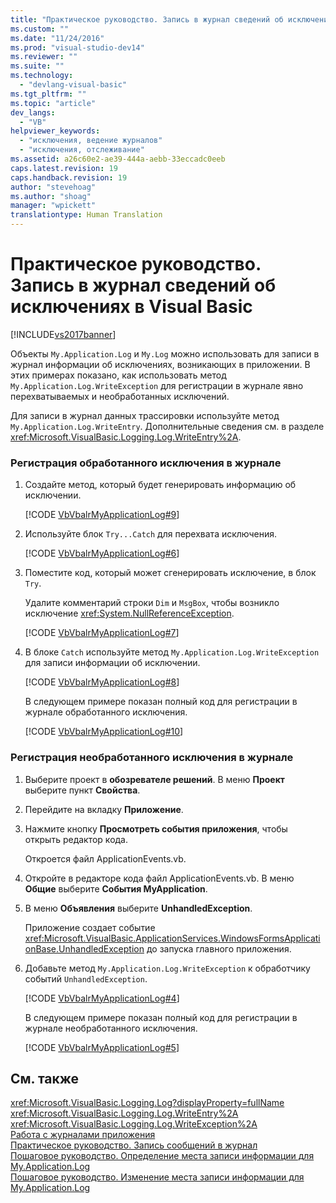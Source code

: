 ```yaml
---
title: "Практическое руководство. Запись в журнал сведений об исключениях в Visual Basic | Microsoft Docs"
ms.custom: ""
ms.date: "11/24/2016"
ms.prod: "visual-studio-dev14"
ms.reviewer: ""
ms.suite: ""
ms.technology: 
  - "devlang-visual-basic"
ms.tgt_pltfrm: ""
ms.topic: "article"
dev_langs: 
  - "VB"
helpviewer_keywords: 
  - "исключения, ведение журналов"
  - "исключения, отслеживание"
ms.assetid: a26c60e2-ae39-444a-aebb-33eccadc0eeb
caps.latest.revision: 19
caps.handback.revision: 19
author: "stevehoag"
ms.author: "shoag"
manager: "wpickett"
translationtype: Human Translation
---
```

# Практическое руководство. Запись в журнал сведений об исключениях в Visual Basic
[!INCLUDE[vs2017banner](../../../../csharp/includes/vs2017banner.md)]

Объекты `My.Application.Log` и `My.Log` можно использовать для записи в журнал информации об исключениях, возникающих в приложении.  В этих примерах показано, как использовать метод `My.Application.Log.WriteException` для регистрации в журнале явно перехватываемых и необработанных исключений.  
  
 Для записи в журнал данных трассировки используйте метод `My.Application.Log.WriteEntry`.  Дополнительные сведения см. в разделе <xref:Microsoft.VisualBasic.Logging.Log.WriteEntry%2A>.  
  
### Регистрация обработанного исключения в журнале  
  
1.  Создайте метод, который будет генерировать информацию об исключении.  
  
     [!CODE [VbVbalrMyApplicationLog#9](../CodeSnippet/VS_Snippets_VBCSharp/VbVbalrMyApplicationLog#9)]  
  
2.  Используйте блок `Try...Catch` для перехвата исключения.  
  
     [!CODE [VbVbalrMyApplicationLog#6](../CodeSnippet/VS_Snippets_VBCSharp/VbVbalrMyApplicationLog#6)]  
  
3.  Поместите код, который может сгенерировать исключение, в блок `Try`.  
  
     Удалите комментарий строки `Dim` и `MsgBox`, чтобы возникло исключение <xref:System.NullReferenceException>.  
  
     [!CODE [VbVbalrMyApplicationLog#7](../CodeSnippet/VS_Snippets_VBCSharp/VbVbalrMyApplicationLog#7)]  
  
4.  В блоке `Catch` используйте метод `My.Application.Log.WriteException` для записи информации об исключении.  
  
     [!CODE [VbVbalrMyApplicationLog#8](../CodeSnippet/VS_Snippets_VBCSharp/VbVbalrMyApplicationLog#8)]  
  
     В следующем примере показан полный код для регистрации в журнале обработанного исключения.  
  
     [!CODE [VbVbalrMyApplicationLog#10](../CodeSnippet/VS_Snippets_VBCSharp/VbVbalrMyApplicationLog#10)]  
  
### Регистрация необработанного исключения в журнале  
  
1.  Выберите проект в **обозревателе решений**.  В меню **Проект** выберите пункт **Свойства**.  
  
2.  Перейдите на вкладку **Приложение**.  
  
3.  Нажмите кнопку **Просмотреть события приложения**, чтобы открыть редактор кода.  
  
     Откроется файл ApplicationEvents.vb.  
  
4.  Откройте в редакторе кода файл ApplicationEvents.vb.  В меню **Общие** выберите **События MyApplication**.  
  
5.  В меню **Объявления** выберите **UnhandledException**.  
  
     Приложение создает событие <xref:Microsoft.VisualBasic.ApplicationServices.WindowsFormsApplicationBase.UnhandledException> до запуска главного приложения.  
  
6.  Добавьте метод `My.Application.Log.WriteException` к обработчику событий `UnhandledException`.  
  
     [!CODE [VbVbalrMyApplicationLog#4](../CodeSnippet/VS_Snippets_VBCSharp/VbVbalrMyApplicationLog#4)]  
  
     В следующем примере показан полный код для регистрации в журнале необработанного исключения.  
  
     [!CODE [VbVbalrMyApplicationLog#5](../CodeSnippet/VS_Snippets_VBCSharp/VbVbalrMyApplicationLog#5)]  
  
## См. также  
 <xref:Microsoft.VisualBasic.Logging.Log?displayProperty=fullName>   
 <xref:Microsoft.VisualBasic.Logging.Log.WriteEntry%2A>   
 <xref:Microsoft.VisualBasic.Logging.Log.WriteException%2A>   
 [Работа с журналами приложения](../../../../visual-basic/developing-apps/programming/log-info/working-with-application-logs.md)   
 [Практическое руководство. Запись сообщений в журнал](../../../../visual-basic/developing-apps/programming/log-info/how-to-write-log-messages.md)   
 [Пошаговое руководство. Определение места записи информации для My.Application.Log](../../../../visual-basic/developing-apps/programming/log-info/walkthrough-determining-where-my-application-log-writes-information.md)   
 [Пошаговое руководство. Изменение места записи информации для My.Application.Log](../../../../visual-basic/developing-apps/programming/log-info/walkthrough-changing-where-my-application-log-writes-information.md)